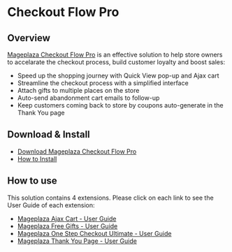 # Checkout Flow Pro

## Overview
[Mageplaza Checkout Flow Pro](https://www.mageplaza.com/magento-2-checkout-flow-pro/) is an effective solution to help store owners to accelarate the checkout process, build customer loyalty and boost sales: 
- Speed up the shopping journey with Quick View pop-up and Ajax cart
- Streamline the checkout process with a simplified interface
- Attach gifts to multiple places on the store
- Auto-send abandonment cart emails to follow-up 
- Keep customers coming back to store by coupons auto-generate in the Thank You page

## Download & Install
- [Download Mageplaza Checkout Flow Pro](https://www.mageplaza.com/magento-2-checkout-flow-pro/) 
- [How to Install](https://www.mageplaza.com/install-magento-2-extension/)

## How to use 
This solution contains 4 extensions. Please click on each link to see the User Guide of each extension:
  - [Mageplaza Ajax Cart - User Guide](https://docs.mageplaza.com/quick-view-ajax-cart/)
  - [Mageplaza Free Gifts - User Guide](https://docs.mageplaza.com/free-gifts/index.html) 
  - [Mageplaza One Step Checkout Ultimate - User Guide](https://docs.mageplaza.com/one-step-checkout-m2/index.html)
  - [Mageplaza Thank You Page - User Guide](https://docs.mageplaza.com/thank-you-page/index.html)
